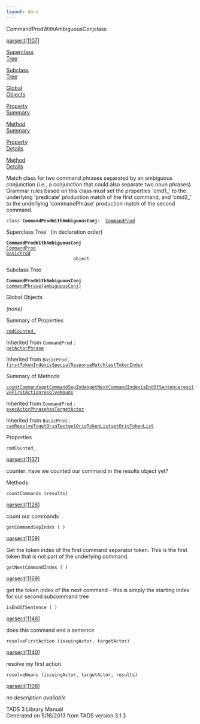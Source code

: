 ```yaml
---
layout: docs
---
```

<span class="title">CommandProdWithAmbiguousConj</span><span class="type">class</span>

[parser.t](../file/parser.t.html)\[[1107](../source/parser.t.html#1107)\]

[Superclass  
Tree](#_SuperClassTree_)

[Subclass  
Tree](#_SubClassTree_)

[Global  
Objects](#_ObjectSummary_)

[Property  
Summary](#_PropSummary_)

[Method  
Summary](#_MethodSummary_)

[Property  
Details](#_Properties_)

[Method  
Details](#_Methods_)



Match class for two command phrases separated by an ambiguous
conjunction (i.e., a conjunction that could also separate two noun
phrases). Grammar rules based on this class must set the properties
'cmd1\_' to the underlying 'predicate' production match of the first
command, and 'cmd2\_' to the underlying 'commandPhrase' production match
of the second command.

`class `**`CommandProdWithAmbiguousConj`**` :   `[`CommandProd`](../object/CommandProd.html)



<span id="_SuperClassTree_"></span>



<span class="hdln">Superclass Tree</span>   (in declaration order)



**`CommandProdWithAmbiguousConj`**  
[`CommandProd`](../object/CommandProd.html)  
[`BasicProd`](../object/BasicProd.html)  
`                         object`  
<span id="_SubClassTree_"></span>



<span class="hdln">Subclass Tree</span>  



**`CommandProdWithAmbiguousConj`**  
[`commandPhrase(ambiguousConj)`](../object/commandPhrase(ambiguousConj).html)  
<span id="_ObjectSummary_"></span>



<span class="hdln">Global Objects</span>  



*(none)* <span id="_PropSummary_"></span>



<span class="hdln">Summary of Properties</span>  



[`cmdCounted_`](#cmdCounted_)

Inherited from `CommandProd` :  
[`getActorPhrase`](../object/CommandProd.html#getActorPhrase)

Inherited from `BasicProd` :  
[`firstTokenIndex`](../object/BasicProd.html#firstTokenIndex)[`isSpecialResponseMatch`](../object/BasicProd.html#isSpecialResponseMatch)[`lastTokenIndex`](../object/BasicProd.html#lastTokenIndex)

<span id="_MethodSummary_"></span>



<span class="hdln">Summary of Methods</span>  



[`countCommands`](#countCommands)[`getCommandSepIndex`](#getCommandSepIndex)[`getNextCommandIndex`](#getNextCommandIndex)[`isEndOfSentence`](#isEndOfSentence)[`resolveFirstAction`](#resolveFirstAction)[`resolveNouns`](#resolveNouns)

Inherited from `CommandProd` :  
[`execActorPhrase`](../object/CommandProd.html#execActorPhrase)[`hasTargetActor`](../object/CommandProd.html#hasTargetActor)

Inherited from `BasicProd` :  
[`canResolveTo`](../object/BasicProd.html#canResolveTo)[`getOrigText`](../object/BasicProd.html#getOrigText)[`getOrigTokenList`](../object/BasicProd.html#getOrigTokenList)[`setOrigTokenList`](../object/BasicProd.html#setOrigTokenList)

<span id="_Properties_"></span>



<span class="hdln">Properties</span>  



<span id="cmdCounted_"></span>

`cmdCounted_`

[parser.t](../file/parser.t.html)\[[1137](../source/parser.t.html#1137)\]



counter: have we counted our command in the results object yet?



<span id="_Methods_"></span>



<span class="hdln">Methods</span>  



<span id="countCommands"></span>

`countCommands (results)`

[parser.t](../file/parser.t.html)\[[1126](../source/parser.t.html#1126)\]



count our commands



<span id="getCommandSepIndex"></span>

`getCommandSepIndex ( )`

[parser.t](../file/parser.t.html)\[[1159](../source/parser.t.html#1159)\]



Get the token index of the first command separator token. This is the
first token that is not part of the underlying command.



<span id="getNextCommandIndex"></span>

`getNextCommandIndex ( )`

[parser.t](../file/parser.t.html)\[[1169](../source/parser.t.html#1169)\]



get the token index of the next command - this is simply the starting
index for our second subcommand tree



<span id="isEndOfSentence"></span>

`isEndOfSentence ( )`

[parser.t](../file/parser.t.html)\[[1146](../source/parser.t.html#1146)\]



does this command end a sentence



<span id="resolveFirstAction"></span>

`resolveFirstAction (issuingActor, targetActor)`

[parser.t](../file/parser.t.html)\[[1140](../source/parser.t.html#1140)\]



resolve my first action



<span id="resolveNouns"></span>

`resolveNouns (issuingActor, targetActor, results)`

[parser.t](../file/parser.t.html)\[[1108](../source/parser.t.html#1108)\]



*no description available*





TADS 3 Library Manual  
Generated on 5/16/2013 from TADS version 3.1.3


